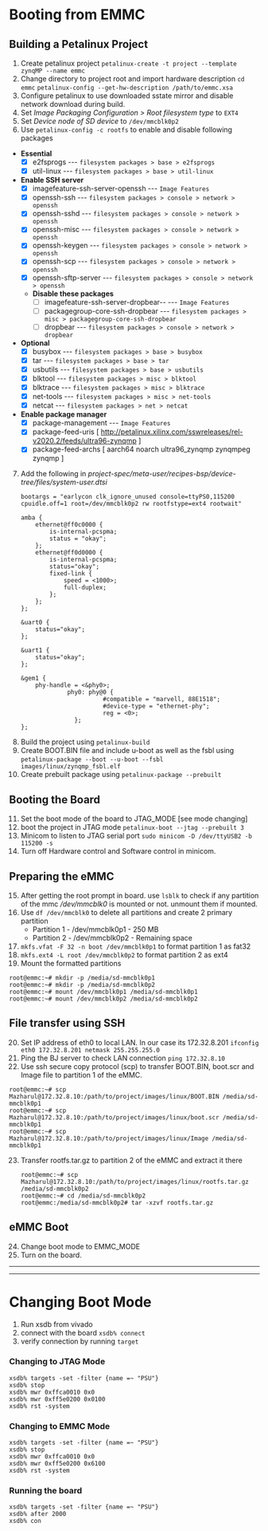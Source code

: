 # Booting from EMMC 
## Building a Petalinux Project
1. Create petalinux project 
```petalinux-create -t project --template zynqMP --name emmc```
2. Change directory to project root and import hardware description
	```cd emmc```
	```petalinux-config --get-hw-description /path/to/emmc.xsa```
3. Configure petalinux to use downloaded sstate mirror and disable network download during build.
4.  Set *Image Packaging Configuration > Root filesystem type* to `EXT4`
5.  Set *Device node of SD device* to `/dev/mmcblk0p2`
6.  Use `petalinux-config -c rootfs` to enable and disable following packages  
- **Essential**
	- [X] e2fsprogs --- `filesystem packages > base > e2fsprogs`
	- [X] util-linux --- `filesystem packages > base > util-linux`
- **Enable SSH server**
	- [X] imagefeature-ssh-server-openssh --- `Image Features`
	- [X] openssh-ssh --- `filesystem packages > console > network > openssh`
	- [X] openssh-sshd --- `filesystem packages > console > network > openssh`
	- [x] openssh-misc --- `filesystem packages > console > network > openssh`
	- [X] openssh-keygen --- `filesystem packages > console > network > openssh`
	- [X] openssh-scp --- `filesystem packages > console > network > openssh`
	- [X] openssh-sftp-server --- `filesystem packages > console > network > openssh`
	- **Disable these packages** 
		- [ ] imagefeature-ssh-server-dropbear-- --- `Image Features`
		- [ ] packagegroup-core-ssh-dropbear --- `filesystem packages > misc > packagegroup-core-ssh-dropbear`
		- [ ] dropbear --- `filesystem packages > console > network > dropbear`
- **Optional**
	- [X] busybox --- `filesystem packages > base > busybox`
	- [X] tar --- `filesystem packages > base > tar`
	- [X] usbutils --- `filesystem packages > base > usbutils`
	- [X] blktool --- `filesystem packages > misc > blktool`
	- [X] blktrace --- `filesystem packages > misc > blktrace`
	- [X] net-tools --- `filesystem packages > misc > net-tools`
	- [X] netcat --- `filesystem packages > net > netcat`
- **Enable package manager**
	- [X] package-management --- `Image Features`
	- [X] package-feed-uris [ http://petalinux.xilinx.com/sswreleases/rel-v2020.2/feeds/ultra96-zynqmp ]
	- [X] package-feed-archs [ aarch64 noarch ultra96_zynqmp zynqmpeg zynqmp ] 
7. Add the following in *project-spec/meta-user/recipes-bsp/device-tree/files/system-user.dtsi*
	```
	bootargs = "earlycon clk_ignore_unused console=ttyPS0,115200 cpuidle.off=1 root=/dev/mmcblk0p2 rw rootfstype=ext4 rootwait"

	amba {
		ethernet@ff0c0000 {
			is-internal-pcspma;
			status = "okay";
		};
		ethernet@ff0d0000 {
			is-internal-pcspma;
			status="okay";
			fixed-link {
				speed = <1000>;
				full-duplex;
	        };
		};
	};
	        
	&uart0 {
		status="okay";
	};

	&uart1 {
		status="okay";
	};

	&gem1 {	
		phy-handle = <&phy0>;
	             phy0: phy@0 {
	                       #compatible = "marvell, 88E1518";
	                       #device-type = "ethernet-phy";
	                       reg = <0>;
	               };
	};
	```
8.  Build the project using `petalinux-build`
9. Create BOOT.BIN file and include u-boot as well as the fsbl using 
`petalinux-package --boot --u-boot --fsbl images/linux/zynqmp_fsbl.elf`
10. Create prebuilt package using `petalinux-package --prebuilt`
## Booting the Board
11. Set the boot mode of the board to JTAG_MODE [see mode changing]
12. boot the project in JTAG mode `petalinux-boot --jtag --prebuilt 3`
13.  Minicom to listen to JTAG serial port `sudo minicom -D /dev/ttyUSB2 -b 115200 -s`
14. Turn off Hardware control and Software control in minicom.  
## Preparing the eMMC
15.  After getting the root prompt in board. use `lsblk` to check if any partition of the mmc */dev/mmcblk0* is mounted or not. unmount them if mounted.
16. Use `df /dev/mmcblk0` to delete all partitions and create 2 primary partition
	- Partition 1 - /dev/mmcblk0p1 - 250 MB
	- Partition 2 - /dev/mmcblk0p2 - Remaining space
17. `mkfs.vfat -F 32 -n boot /dev/mmcblk0p1` to  format partition 1 as fat32
18. `mkfs.ext4 -L root /dev/mmcblk0p2` to format partition 2 as ext4
19.  Mount the formatted partitions

	root@emmc:~# mkdir -p /media/sd-mmcblk0p1
	root@emmc:~# mkdir -p /media/sd-mmcblk0p2
	root@emmc:~# mount /dev/mmcblk0p1 /media/sd-mmcblk0p1
	root@emmc:~# mount /dev/mmcblk0p2 /media/sd-mmcblk0p2
## File transfer using SSH
20. Set IP address of eth0 to local LAN. In our case its 172.32.8.201
```ifconfig eth0 172.32.8.201 netmask 255.255.255.0```
21. Ping the BJ server to check LAN connection
```ping 172.32.8.10```
22.  Use ssh secure copy protocol (scp) to transfer BOOT.BIN, boot.scr and Image file to partition 1 of the eMMC.

	root@emmc:~# scp Mazharul@172.32.8.10:/path/to/project/images/linux/BOOT.BIN /media/sd-mmcblk0p1
	root@emmc:~# scp Mazharul@172.32.8.10:/path/to/project/images/linux/boot.scr /media/sd-mmcblk0p1
	root@emmc:~# scp Mazharul@172.32.8.10:/path/to/project/images/linux/Image /media/sd-mmcblk0p1
23. Transfer rootfs.tar.gz to partition 2 of the eMMC and extract it there
	```
	root@emmc:~# scp Mazharul@172.32.8.10:/path/to/project/images/linux/rootfs.tar.gz /media/sd-mmcblk0p2
	root@emmc:~# cd /media/sd-mmcblk0p2
	root@emmc:/media/sd-mmcblk0p2# tar -xzvf rootfs.tar.gz
	```
## eMMC Boot
24. Change boot mode to EMMC_MODE
25. Turn on the board.

---
---
# Changing Boot Mode
1. Run xsdb from vivado
2. connect with the board
```xsdb% connect```
3. verify connection by running `target`
### Changing to JTAG Mode
```
xsdb% targets -set -filter {name =~ "PSU"}
xsdb% stop
xsdb% mwr 0xffca0010 0x0
xsdb% mwr 0xff5e0200 0x0100
xsdb% rst -system
```
### Changing to EMMC Mode
```
xsdb% targets -set -filter {name =~ "PSU"}
xsdb% stop
xsdb% mwr 0xffca0010 0x0
xsdb% mwr 0xff5e0200 0x6100
xsdb% rst -system
```
### Running the board
```
xsdb% targets -set -filter {name =~ "PSU"}
xsdb% after 2000
xsdb% con
```
